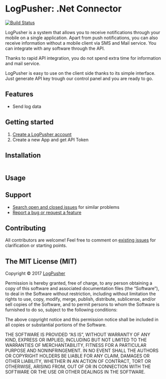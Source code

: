 # LogPusher: .Net Connector 

[![Build Status](https://travis-ci.org/LogPusher/logpusher-dotnet.svg?branch=master)](https://travis-ci.org/LogPusher/logpusher-dotnet.svg?branch=master)


LogPusher is a system that allows you to receive notifications through your mobile on a single application. 
Apart from push notifications, you can also receive information without a mobile client via SMS and Mail service. 
You can integrate with any software through the API. 

Thanks to rapid API integration, you do not spend extra time for information and mail service. 

LogPusher is easy to use on the client side thanks to its simple interface. Just generate API key trough our control panel and you are ready to go.

## Features

* Send log data

## Getting started

1. [Create a LogPusher account](http://logpusher.com/)
2. Create a new App and get API Token

## Installation

```

```

## Usage


## Support

* [Search open and closed issues](https://github.com/logpusher/logpusher-dotnet/issues?utf8=✓&q=is%3Aissue) for similar problems
* [Report a bug or request a feature](https://github.com/logpusher/logpusher-dotnet/issues/new)


## Contributing

All contributors are welcome! Feel free to comment on [existing issues](https://github.com/logpusher/logpusher-dotnet/issues) for clarification or starting points.

## The MIT License (MIT)

Copyright © 2017 [LogPusher](http://logpusher.com/)

Permission is hereby granted, free of charge, to any person
obtaining a copy of this software and associated documentation
files (the “Software”), to deal in the Software without
restriction, including without limitation the rights to use,
copy, modify, merge, publish, distribute, sublicense, and/or sell
copies of the Software, and to permit persons to whom the
Software is furnished to do so, subject to the following
conditions:

The above copyright notice and this permission notice shall be
included in all copies or substantial portions of the Software.

THE SOFTWARE IS PROVIDED “AS IS”, WITHOUT WARRANTY OF ANY KIND,
EXPRESS OR IMPLIED, INCLUDING BUT NOT LIMITED TO THE WARRANTIES
OF MERCHANTABILITY, FITNESS FOR A PARTICULAR PURPOSE AND
NONINFRINGEMENT. IN NO EVENT SHALL THE AUTHORS OR COPYRIGHT
HOLDERS BE LIABLE FOR ANY CLAIM, DAMAGES OR OTHER LIABILITY,
WHETHER IN AN ACTION OF CONTRACT, TORT OR OTHERWISE, ARISING
FROM, OUT OF OR IN CONNECTION WITH THE SOFTWARE OR THE USE OR
OTHER DEALINGS IN THE SOFTWARE.

